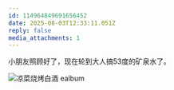 ```yaml
---
id: 114964849691656452
date: 2025-08-03T12:33:11.051Z
reply: false
media_attachments: 1
---
```


小朋友照顾好了，现在轮到大人搞53度的矿泉水了。

![凉菜烧烤白酒
ealbum](https://files.e5n.cc/media_attachments/files/114/964/849/363/997/364/original/3a7384f53b5922be.jpg)

